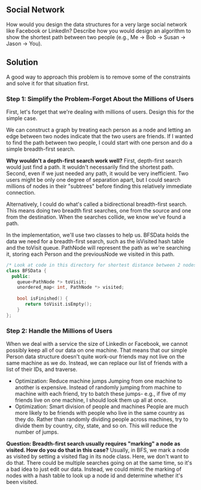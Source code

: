 ## Social Network
How would you design the data structures for a very large social network like Facebook or LinkedIn?
Describe how you would design an algorithm to show the shortest path between two people
(e.g., Me -> Bob -> Susan -> Jason -> You).

## Solution
A good way to approach this problem is to remove some of the constraints and solve it for that situation
first.
### Step 1: Simplify the Problem-Forget About the Millions of Users
First, let's forget that we're dealing with millions of users. Design this for the simple case.

We can construct a graph by treating each person as a node and letting an edge between two nodes indicate
that the two users are friends. If I wanted to find the path between two people, I could start with one
person and do a simple breadth-first search.

**Why wouldn't a depth-first search work well?** First, depth-first search would just find a path. It wouldn't
necessarily find the shortest path. Second, even if we just needed any path, it would be very inefficient. Two
users might be only one degree of separation apart, but I could search millions of nodes in their "subtrees"
before finding this relatively immediate connection.

Alternatively, I could do what's called a bidirectional breadth-first search. This means doing two breadth first
searches, one from the source and one from the destination. When the searches collide, we know we've found a path.

In the implementation, we'll use two classes to help us. BFSData holds the data we need for a breadth-first
search, such as the isVisited hash table and the toVisit queue. PathNode will represent the path as
we're searching it, storing each Person and the previousNode we visited in this path.

```c++
/* Look at code in this directory for shortest distance between 2 nodes in a graph */
class BFSData {
  public:
    queue<PathNode *> toVisit;
    unordered_map< int, PathNode *> visited;
      
    bool isFinished() {
       return toVisit.isEmpty();
    }
};
```

### Step 2: Handle the Millions of Users
When we deal with a service the size of Linkedln or Facebook, we cannot possibly keep all of our data on
one machine. That means that our simple Person data structure doesn't quite work-our friends may not live on
the same machine as we do. Instead, we can replace our list of friends with a list of their IDs, and traverse.

- Optimization: Reduce machine jumps
Jumping from one machine to another is expensive. Instead of randomly jumping from machine to machine
with each friend, try to batch these jumps- e.g., if five of my friends live on one machine, I should look them
up all at once.
- Optimization: Smart division of people and machines
People are much more likely to be friends with people who live in the same country as they do. Rather than
randomly dividing people across machines, try to divide them by country, city, state, and so on. This will
reduce the number of jumps.

**Question: Breadth-first search usually requires "marking" a node as visited. How do you do that in
this case?**
Usually, in BFS, we mark a node as visited by setting a visited flag in its node class. Here, we don't want to
do that. There could be multiple searches going on at the same time, so it's a bad idea to just edit our data.
Instead, we could mimic the marking of nodes with a hash table to look up a node id and determine whether it's
been visited.
